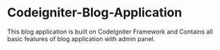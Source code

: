 # Codeigniter-Blog-Application
This blog application is built on CodeIgniter Framework and Contains all basic features of blog application with admin panel.

